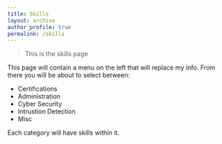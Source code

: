 ```yaml
---
title: Skills
layout: archive
author_profile: true
permalink: /skills
---
```


> This is the skills page

This page will contain a menu on the left that will replace my info. From there you will be about to select between:

- Certifications
- Administration
- Cyber Security
- Intrustion Detection
- Misc


Each category will have skills within it.
